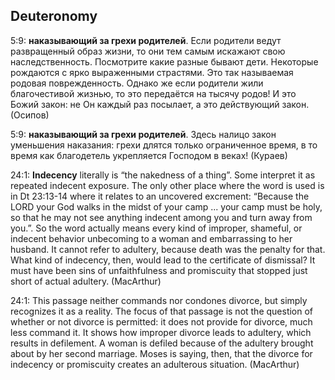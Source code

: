 ## Deuteronomy

5:9: **наказывающий за грехи родителей**. Если родители ведут развращенный образ жизни, то они тем самым искажают свою наследственность.
Посмотрите какие разные бывают дети. Некоторые рождаются с ярко выраженными страстями. Это так называемая родовая поврежденность.
Однако же если родители жили благочестивой жизнью, то это передаётся на тысячу родов! И это Божий закон: не Он каждый раз посылает, а это действующий закон.
(Осипов)

5:9: **наказывающий за грехи родителей**. Здесь налицо закон уменьшения наказания: грехи длятся только ограниченное время, в то время как благодетель укрепляется Господом в веках! (Кураев)

24:1: **Indecency** literally is “the nakedness of a thing”. Some interpret it as repeated indecent exposure. 
The only other place where the word is used is in Dt 23:13-14 where it relates to an uncovered excrement: “Because the LORD your God walks in the midst of your camp ... your camp must be holy, so that he may not see anything indecent among you and turn away from you.”.
So the word actually means every kind of improper, shameful, or indecent behavior unbecoming to a woman and embarrassing to her husband. It cannot refer to adultery, because death was the penalty for that. 
What kind of indecency, then, would lead to the certificate of dismissal? It must have been sins of unfaithfulness and promiscuity that stopped just short of actual adultery.
(MacArthur)

24:1: This passage neither commands nor condones divorce, but simply recognizes it as a reality. The focus of that passage is not the question of whether or not divorce is permitted: it does not provide for divorce, much less command it. It shows how improper divorce leads to adultery, which results in defilement. A woman is defiled because of the adultery brought about by her second marriage. Moses is saying, then, that the divorce for indecency or promiscuity creates an adulterous situation. (MacArthur)
